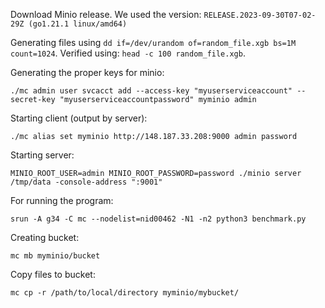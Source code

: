 
Download Minio release. We used the version: `RELEASE.2023-09-30T07-02-29Z (go1.21.1 linux/amd64)`

Generating files using `dd if=/dev/urandom of=random_file.xgb bs=1M count=1024`. Verified using: `head -c 100 random_file.xgb`.

Generating the proper keys for minio:
```
./mc admin user svcacct add --access-key "myuserserviceaccount" --secret-key "myuserserviceaccountpassword" myminio admin
```

Starting client (output by server):
```
./mc alias set myminio http://148.187.33.208:9000 admin password
```

Starting server:
```
MINIO_ROOT_USER=admin MINIO_ROOT_PASSWORD=password ./minio server /tmp/data -console-address ":9001"
```

For running the program:
```
srun -A g34 -C mc --nodelist=nid00462 -N1 -n2 python3 benchmark.py
```

Creating bucket:
```
mc mb myminio/bucket
```

Copy files to bucket:
```
mc cp -r /path/to/local/directory myminio/mybucket/
```
